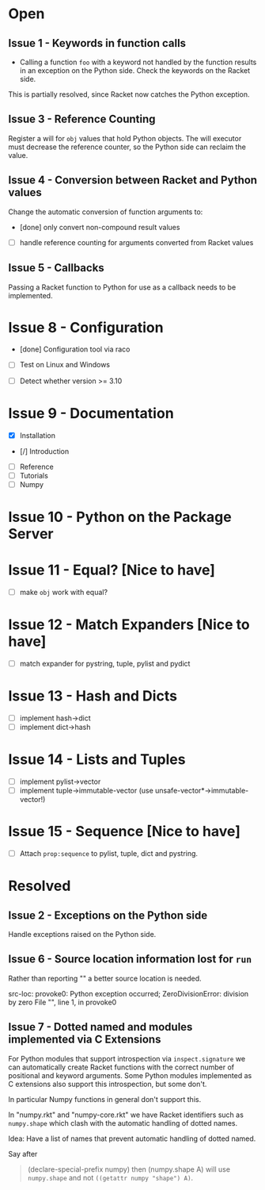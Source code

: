 Open
====

Issue 1 - Keywords in function calls 
------------------------------------
- Calling a function `foo` with a keyword not handled by the function 
  results in an exception on the Python side.
  Check the keywords on the Racket side.

This is partially resolved, since Racket now catches the Python exception.


Issue 3 - Reference Counting
----------------------------
Register a will for `obj` values that hold Python objects.
The will executor must decrease the reference counter, so
the Python side can reclaim the value.


Issue 4 - Conversion between Racket and Python values
-----------------------------------------------------
Change the automatic conversion of function arguments to:
  - [done] only convert non-compound result values
  - [    ] handle reference counting for arguments converted from Racket values

Issue 5 - Callbacks
-------------------
Passing a Racket function to Python for use as a callback
needs to be implemented.

Issue 8 - Configuration
=======================
 - [done] Configuration tool via raco
 - [ ]    Test on Linux and Windows
 - [ ]    Detect whether version >= 3.10


Issue 9 - Documentation
=======================
 - [x] Installation
 - [/] Introduction
 - [ ] Reference
 - [ ] Tutorials
 - [ ] Numpy

Issue 10 - Python on the Package Server
=======================================

Issue 11 - Equal? [Nice to have]
=======================
 - [ ] make `obj` work with equal?

Issue 12 - Match Expanders [Nice to have]
=======================
 - [ ] match expander for pystring, tuple, pylist and pydict

Issue 13 - Hash and Dicts
=========================
 - [ ] implement hash->dict
 - [ ] implement dict->hash

Issue 14 - Lists and Tuples
=========================
 - [ ] implement pylist->vector
 - [ ] implement tuple->immutable-vector (use unsafe-vector*->immutable-vector!)

Issue 15 - Sequence [Nice to have]
==================================
 - [ ] Attach `prop:sequence` to pylist, tuple, dict and pystring.

Resolved
========

Issue 2 - Exceptions on the Python side
---------------------------------------
Handle exceptions raised on the Python side.


Issue 6 - Source location information lost for `run`
----------------------------------------------------
Rather than reporting "<string>" a better source location is needed.

  src-loc: provoke0: Python exception occurred;
    ZeroDivisionError: division by zero
      File "<string>", line 1, in provoke0

Issue 7 - Dotted named and modules implemented via C Extensions
---------------------------------------------------------------
For Python modules that support introspection via `inspect.signature`
we can automatically create Racket functions with the correct number
of positional and keyword arguments. Some Python modules implemented
as C extensions also support this introspection, but some don't.

In particular Numpy functions in general don't support this.

In "numpy.rkt" and "numpy-core.rkt" we have Racket identifiers such as
`numpy.shape` which clash with the automatic handling of dotted names.

Idea: Have a list of names that prevent automatic handling of dotted named.

Say after
  > (declare-special-prefix numpy)
then
  > (numpy.shape A)
will use `numpy.shape` and not `((getattr numpy "shape") A)`.



 
